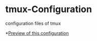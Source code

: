 tmux-Configuration
==================

configuration files of tmux

*[Preview of this configuration](http://github.com/jxWho/tmux-Configuration/preview.png)
